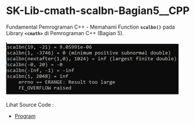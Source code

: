 # SK-Lib-cmath-scalbn-Bagian5__CPP
Fundamental Pemrograman C++ - Memahami Function <code><b>scalbn()</b></code> pada Library <code><b>&lt;cmath></b></code> di Pemrograman C++ (Bagian 5).<br><br>
<img src="https://github.com/RizkyKhapidsyah/SK-Lib-cmath-scalbn-Bagian5__CPP/blob/master/SK-Lib-cmath-scalbn-Bagian5__CPP/result/001.PNG"><br><br>
Lihat Source Code : <br>
- <a href="https://github.com/RizkyKhapidsyah/SK-Lib-cmath-scalbn-Bagian5__CPP/blob/master/SK-Lib-cmath-scalbn-Bagian5__CPP/Source.cpp">Program</a>
